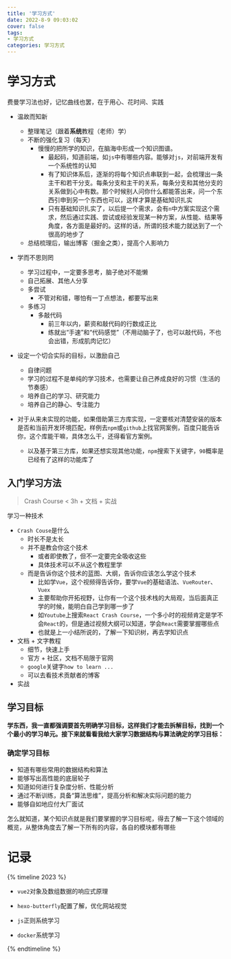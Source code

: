 ```yaml
---
title: '学习方式'
date: 2022-8-9 09:03:02
cover: false
tags:
- 学习方式
categories: 学习方式
---
```


# 学习方式

费曼学习法也好，记忆曲线也罢，在于用心、花时间、实践



- 温故而知新
  - 整理笔记（跟着**系统**教程（老师）学）
  - 不断的强化复习（每天）
    - 慢慢的把所学的知识，在脑海中形成一个知识图谱。
      - 最起码，知道前端，如`js`中有哪些内容。能够对`js`，对前端开发有一个系统性的认知
      - 有了知识体系后，逐渐的将每个知识点串联到一起，会梳理出一条主干和若干分支。每条分支和主干的关系，每条分支和其他分支的关系做到心中有数。那个时候别人问你什么都能答出来，问一个东西引申到另一个东西也可以，这样才算是基础知识扎实
      - 只有基础知识扎实了，以后提一个需求，会有`n`中方案实现这个需求，然后通过实践、尝试或经验发现某一种方案，从性能、结果等角度，各方面是最好的。这样的话，所谓的技术能力就达到了一个很高的地步了
  - 总结梳理后，输出博客（掘金之类），提高个人影响力
- 学而不思则罔
  - 学习过程中，一定要多思考，脑子绝对不能懒
  - 自己拓展、其他人分享
  - 多尝试
    - 不管对和错，哪怕有一丁点想法，都要写出来
  - 多练习
    - 多敲代码
      - 前三年以内，薪资和敲代码的行数成正比
      - 练就出“手速”和“代码感觉”（不用动脑子了，也可以敲代码，不也会出错，形成肌肉记忆）
- 设定一个切合实际的目标，以激励自己
  - 自律问题
  - 学习的过程不是单纯的学习技术，也需要让自己养成良好的习惯（生活的节奏感）
  - 培养自己的学习、研究能力
  - 培养自己的静心、专注能力



- 对于从来未实现的功能，如果借助第三方库实现，一定要核对清楚安装的版本是否和当前开发环境匹配，样例去`npm`或`github`上找官网案例，百度只能告诉你，这个库能干嘛，具体怎么干，还得看官方案例。
  - 以及基于第三方库，如果还想实现其他功能，`npm`搜索下关键字，`90`概率是已经有了这样的功能库了

## 入门学习方法

> Crash Course < 3h + 文档 + 实战

学习一种技术

- `Crash Couse`是什么
  - 时长不是太长
  - 并不是教会你这个技术
    - 或者即使教了，但不一定要完全吸收这些
    - 具体技术可以不从这个教程里学
  - 而是告诉你这个技术的蓝图、大纲，告诉你应该怎么学这个技术
    - 比如学`Vue`，这个视频得告诉你，要学`Vue`的基础语法、`VueRouter`、`Vuex`
    - 主要帮助你开拓视野，让你有一个这个技术栈的大局观，当后面真正学的时候，能明白自己学到哪一步了
    - 如`Youtube`上搜索`React Crash Course`，一个多小时的视频肯定是学不会`React`的，但是通过视频大纲可以知道，学会`React`需要掌握哪些点
    - 也就是上一小结所说的，了解一下知识树，再去学知识点
- 文档 + 文字教程
  - 细节，快速上手
  - 官方 + 社区，文档不局限于官网
  - `google`关键字`how to learn ...`
  - 可以去看技术贡献者的博客
- 实战



## 学习目标

**学东西，我一直都强调要首先明确学习目标，这样我们才能去拆解目标，找到一个个最小的学习单元。接下来就看看我给大家学习数据结构与算法确定的学习目标：**

### 确定学习目标

- 知道有哪些常用的数据结构和算法
- 能够写出高性能的底层轮子
- 知道如何进行复杂度分析、性能分析
- 通过不断训练，具备“算法思维”，提高分析和解决实际问题的能力
- 能够自如地应付大厂面试

怎么就知道，某个知识点就是我们要掌握的学习目标呢，得去了解一下这个领域的概览，从整体角度去了解一下所有的内容，各自的模块都有哪些



# 记录



{% timeline 2023 %}

<!-- timeline 01-30 ~ 02-01 -->

- `vue2`对象及数组数据的响应式原理

<!-- endtimeline -->

<!-- timeline 02-02 ~ 02-07 -->

- `hexo-butterfly`配置了解，优化网站视觉

<!-- endtimeline -->

<!-- timeline 02-08 ~ 02-15 -->

- `js`正则系统学习

<!-- endtimeline -->

<!-- timeline 02-16 ~ now -->

- `docker`系统学习

<!-- endtimeline -->

{% endtimeline %}

